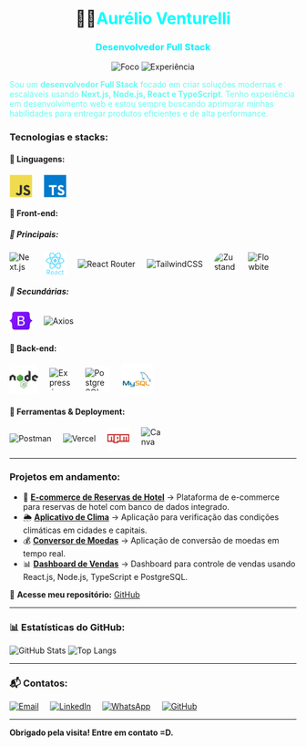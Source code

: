 <h1 align="center">👨‍💻<span style="color:#00FFFF;">Aurélio Venturelli</span></h1>

<h3 align="center" style="color:#0FF0FC;">Desenvolvedor Full Stack</h3>

<p align="center">
  <img src="https://img.shields.io/badge/Focus-Web_Development-8A2BE2" alt="Foco" />
  <img src="https://img.shields.io/badge/Experience-Modern_Solutions-6A0DAD" alt="Experiência" />
</p>

<div style="color:#66FCF1;">
Sou um <strong>desenvolvedor Full Stack</strong> focado em criar soluções modernas e escaláveis usando <strong>Next.js, Node.js, React e TypeScript</strong>. Tenho experiência em desenvolvimento web e estou sempre buscando aprimorar minhas habilidades para entregar produtos eficientes e de alta performance.
</div>

### Tecnologias e stacks:

#### 🔹 **Linguagens:**

<div style="display: flex; flex-wrap: wrap; gap: 20px; align-items: center;">
  <img src="https://raw.githubusercontent.com/devicons/devicon/master/icons/javascript/javascript-original.svg" alt="JavaScript" width="40" height="40"/>
  <img src="https://raw.githubusercontent.com/devicons/devicon/master/icons/typescript/typescript-original.svg" alt="TypeScript" width="40" height="40"/>
</div>

#### 🔹 **Front-end:**

##### 📍 **Principais:**

<div style="display: flex; flex-wrap: wrap; gap: 20px; align-items: center;">
  <img src="https://assets.vercel.com/image/upload/v1662130559/nextjs/Icon_dark_background.png" alt="Next.js" width="40" height="40"/>
  <img src="https://raw.githubusercontent.com/devicons/devicon/master/icons/react/react-original-wordmark.svg" alt="React" width="40" height="40"/>
  <img src="https://img.shields.io/badge/React_Router-CA4245?style=for-the-badge&logo=react-router&logoColor=white" alt="React Router"/>
  <img src="https://img.shields.io/badge/Tailwind_CSS-38B2AC?style=for-the-badge&logo=tailwind-css&logoColor=white" alt="TailwindCSS"/>
  <img src="https://avatars.githubusercontent.com/u/103192255?s=200&v=4" alt="Zustand" width="40" height="40" style="border-radius: 50%;"/>
  <img src="https://flowbite.s3.amazonaws.com/brand/logo-dark/mark/flowbite-logo.svg" alt="Flowbite" width="40" height="40"/>
</div>

##### 📍 **Secundárias:**

<div style="display: flex; flex-wrap: wrap; gap: 20px; align-items: center;">
  <img src="https://raw.githubusercontent.com/devicons/devicon/master/icons/bootstrap/bootstrap-original.svg" alt="Bootstrap" width="40" height="40"/>
  <img src="https://img.shields.io/badge/Axios-5A29E4?style=for-the-badge&logo=axios&logoColor=white" alt="Axios"/>
</div>

#### 🔹 **Back-end:**

<div style="display: flex; flex-wrap: wrap; gap: 20px; align-items: center;">
  <img src="https://raw.githubusercontent.com/devicons/devicon/master/icons/nodejs/nodejs-original-wordmark.svg" alt="Node.js" width="50" height="50"/>
  <img src="https://user-images.githubusercontent.com/25181517/183859966-a3462d8d-1bc7-4880-b353-e2cbed900ed6.png" alt="Express.js" width="40" height="40"/>
  <img src="https://upload.wikimedia.org/wikipedia/commons/2/29/Postgresql_elephant.svg" alt="PostgreSQL" width="40" height="40" style="background-color: white; border-radius: 5px; padding: 3px;"/>
  <img src="https://raw.githubusercontent.com/devicons/devicon/master/icons/mysql/mysql-original-wordmark.svg" alt="MySQL" width="50" height="50" style="background-color: white; border-radius: 5px; padding: 3px;"/>
</div>

#### 🔹 **Ferramentas & Deployment:**

<div style="display: flex; flex-wrap: wrap; gap: 20px; align-items: center;">
  <img src="https://img.shields.io/badge/Postman-FF6C37?style=for-the-badge&logo=postman&logoColor=white" alt="Postman"/>
  <img src="https://img.shields.io/badge/Vercel-000000?style=for-the-badge&logo=vercel&logoColor=white" alt="Vercel"/>
  <img src="https://raw.githubusercontent.com/devicons/devicon/master/icons/npm/npm-original-wordmark.svg" alt="NPM" width="40" height="40"/>
  <img src="https://www.vectorlogo.zone/logos/canva/canva-icon.svg" alt="Canva" width="40" height="40"/>
</div>

---

### Projetos em andamento:

- 🏨 **[E-commerce de Reservas de Hotel](https://github.com/venturelli-91/hotel_reservation.git)** → Plataforma de e-commerce para reservas de hotel com banco de dados integrado.
- 🌦️ **[Aplicativo de Clima](https://github.com/venturelli-91/weather_app.git)** → Aplicação para verificação das condições climáticas em cidades e capitais.
- 💰 **[Conversor de Moedas](https://github.com/venturelli-91/currency_conversion.git)** → Aplicação de conversão de moedas em tempo real.
- 📊 **[Dashboard de Vendas](https://github.com/venturelli-91/sales_dashboard.git)** → Dashboard para controle de vendas usando React.js, Node.js, TypeScript e PostgreSQL.

📌 **Acesse meu repositório:** [GitHub](https://github.com/venturelli-91)

---

### 📊 Estatísticas do GitHub:

![GitHub Stats](https://github-readme-stats.vercel.app/api?username=venturelli-91&show_icons=true&theme=react&hide=issues,contribs)
![Top Langs](https://github-readme-stats.vercel.app/api/top-langs/?username=venturelli-91&layout=compact&theme=react)

---

### 📬 Contatos:

<div style="display: flex; flex-wrap: wrap; gap: 20px; align-items: center;">
  <a href="mailto:venturelli.dev@gmail.com"><img src="https://img.shields.io/badge/Email-D14836?style=for-the-badge&logo=gmail&logoColor=white" alt="Email"/></a>
  <a href="https://www.linkedin.com/in/aurelioventurelli/"><img src="https://img.shields.io/badge/LinkedIn-0077B5?style=for-the-badge&logo=linkedin&logoColor=white" alt="LinkedIn"/></a>
  <a href="https://wa.me/5561993608080"><img src="https://img.shields.io/badge/WhatsApp-25D366?style=for-the-badge&logo=whatsapp&logoColor=white" alt="WhatsApp"/></a>
  <a href="https://github.com/venturelli-91"><img src="https://img.shields.io/badge/GitHub-100000?style=for-the-badge&logo=github&logoColor=white" alt="GitHub"/></a>
</div>

---

<strong>Obrigado pela visita! Entre em contato =D.</strong>

